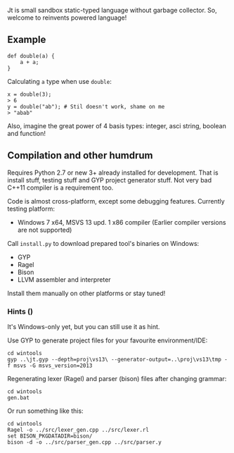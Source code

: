 Jt is small sandbox static-typed language without garbage collector. So, welcome to reinvents powered language!

## Example

	def double(a) {
	    a + a;
	}

Calculating `а` type when use ```double```:

	x = double(3);
	> 6
	y = double("ab"); # Stil doesn't work, shame on me
	> "abab"

Also, imagine the great power of 4 basis types: integer, asci string, boolean and function!

## Compilation and other humdrum

Requires Python 2.7 or new 3+ already installed for development. That is install stuff, testing stuff and GYP project generator stuff. Not very bad C++11 compiler is a requirement too.

Code is almost cross-platform, except some debugging features. Currently testing platform:

- Windows 7 x64, MSVS 13 upd. 1 x86 compiler (Earlier compiler versions are not supported)

Call ```install.py``` to download prepared tool's binaries on Windows:

- GYP
- Ragel
- Bison
- LLVM assembler and interpreter

Install them manually on other platforms or stay tuned!

### Hints ()

It's Windows-only yet, but you can still use it as hint.

Use GYP to generate project files for your favourite environment/IDE:

	cd wintools
	gyp ..\jt.gyp --depth=proj\vs13\ --generator-output=..\proj\vs13\tmp -f msvs -G msvs_version=2013

Regenerating lexer (Ragel) and parser (bison) files after changing grammar:	
	
	cd wintools
	gen.bat

Or run something like this:
	
	cd wintools
	Ragel -o ../src/lexer_gen.cpp ../src/lexer.rl
	set BISON_PKGDATADIR=bison/
	bison -d -o ../src/parser_gen.cpp ../src/parser.y
